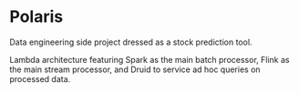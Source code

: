 # Polaris
Data engineering side project dressed as a stock prediction tool.

Lambda architecture featuring Spark as the main batch processor, Flink as the main stream processor, and Druid to service ad hoc queries on processed data.

